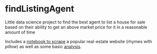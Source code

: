 # findListingAgent

Little data science project to find the best agent to list a house for sale based on their ability
to get an above market price for it in a reasonable amount of time

Includes a [notebook to scrape](./scraper.ipynb) a popular real-estate website (rhymes with *pillow*) as well as some basic [analysis](./analyze.ipynb).
